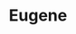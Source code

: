 ---
title: Eugene
crosslinks:
- QwertyandBrgrssKith
- Portland
- salem
- SpringfieldOR
- ADSB
- xkcd
- livven
- GenderCritical
- oregon
- askcarsales
- stopdrinking
- autotldr
- sex
- legaladvice
- ipadmusic
- science
- todayilearned
- grilledcheese
- EugenePokemonGo
- AskOuija
---
